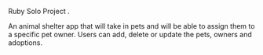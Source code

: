 Ruby Solo Project .

An animal shelter app that will take in pets and will be able to assign them to a specific pet owner.
Users can add, delete or update the pets, owners and adoptions.

